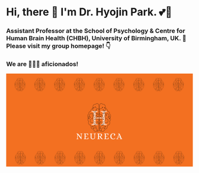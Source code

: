 # Hi, there :wave: I'm Dr. Hyojin Park. :two_hearts::revolving_hearts:
### Assistant Professor at the School of Psychology & Centre for Human Brain Health (CHBH), University of Birmingham, UK. :school: Please visit my group homepage! :point_down: 
### We are 🧠🧠🧠 aficionados!
[![Alt Text](images/share.png)](https://www.neureca.org/)


